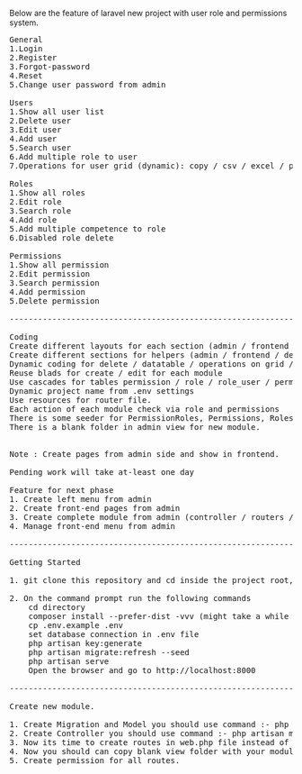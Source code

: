 Below are the feature of laravel new project with user role and permissions system.
<pre>
General
1.Login
2.Register
3.Forgot-password
4.Reset
5.Change user password from admin

Users
1.Show all user list
2.Delete user
3.Edit user
4.Add user
5.Search user
6.Add multiple role to user
7.Operations for user grid (dynamic): copy / csv / excel / pdf / print

Roles
1.Show all roles
2.Edit role
3.Search role
4.Add role
5.Add multiple competence to role
6.Disabled role delete

Permissions
1.Show all permission
2.Edit permission
3.Search permission
4.Add permission
5.Delete permission

------------------------------------------------------------------------------------------

Coding
Create different layouts for each section (admin / frontend / default)
Create different sections for helpers (admin / frontend / default)
Dynamic coding for delete / datatable / operations on grid / blads/
Reuse blads for create / edit for each module
Use cascades for tables permission / role / role_user / permission_role
Dynamic project name from .env settings
Use resources for router file.
Each action of each module check via role and permissions
There is some seeder for PermissionRoles, Permissions, Roles, RoleUsers, Users.
There is a blank folder in admin view for new module.


Note : Create pages from admin side and show in frontend.

Pending work will take at-least one day

Feature for next phase
1. Create left menu from admin
2. Create front-end pages from admin
3. Create complete module from admin (controller / routers / migrations / models etc)
4. Manage front-end menu from admin

------------------------------------------------------------------------------------------

Getting Started

1. git clone this repository and cd inside the project root, then enter the following commands

2. On the command prompt run the following commands
    cd directory
    composer install --prefer-dist -vvv (might take a while to complete)
    cp .env.example .env
	set database connection in .env file
    php artisan key:generate
	php artisan migrate:refresh --seed
    php artisan serve
    Open the browser and go to http://localhost:8000

------------------------------------------------------------------------------------------

Create new module.

1. Create Migration and Model you should use command :- php artisan make:model Model/ModelName -m (Here -m is for create migration for model with same name and proper extention).
2. Create Controller you should use command :- php artisan make:controller Admin/ControllerName --resource (Here Admin mean controller create for admin else you set Frontend and --resource mean create all functions schema by default).
3. Now its time to create routes in web.php file instead of create separate route for each model you should use resourse like :- Route::resource('route/name', 'ControllerName');
4. Now you should can copy blank view folder with your module folder and set all data as per your requirements.
5. Create permission for all routes.
</pre>